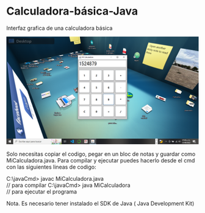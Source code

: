 # Calculadora-básica-Java
Interfaz grafica de una calculadora  básica

![imagen Ventana](https://github.com/JuanMendozaR/Calculadora-b-sica-Java/blob/main/miCalculadora.png)







Solo necesitas copiar el codigo, pegar  en un bloc de notas y guardar como MiCalculadora.java.
Para compilar y ejecutar puedes hacerlo desde el cmd con las siguientes lineas de codigo:

C:\javaCmd> javac MiCalculadora.java     
// para compilar
C:\javaCmd> java MiCalculadora             
// para ejecutar el programa

Nota. Es necesario tener instalado el SDK de Java ( Java Development Kit)
